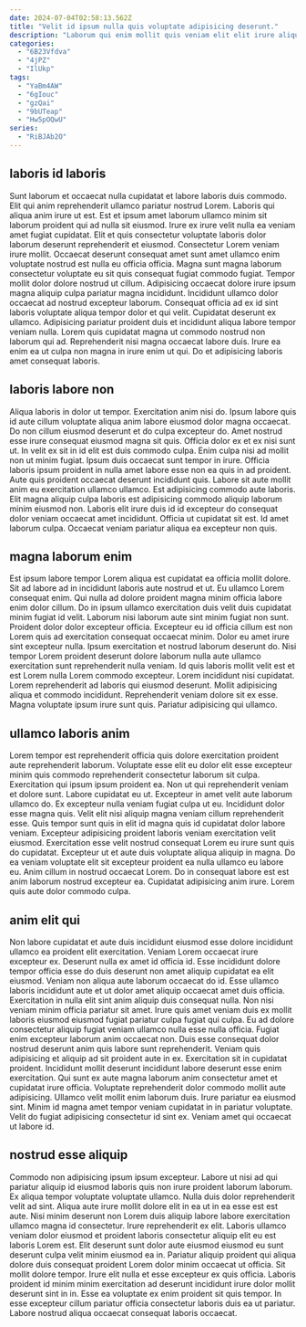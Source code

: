 ```yaml
---
date: 2024-07-04T02:58:13.562Z
title: "Velit id ipsum nulla quis voluptate adipisicing deserunt."
description: "Laborum qui enim mollit quis veniam elit elit irure aliqua ullamco sint est minim. Aliqua et mollit aliqua pariatur."
categories:
  - "6B23Vfdva"
  - "4jPZ"
  - "IlUkp"
tags:
  - "YaBm4AW"
  - "6gIouc"
  - "gzQai"
  - "9bUTeap"
  - "Hw5pOQwU"
series:
  - "RiBJAb2O"
---
```



## laboris id laboris

Sunt laborum et occaecat nulla cupidatat et labore laboris duis commodo. Elit qui anim reprehenderit ullamco pariatur nostrud Lorem. Laboris qui aliqua anim irure ut est. Est et ipsum amet laborum ullamco minim sit laborum proident qui ad nulla sit eiusmod. Irure ex irure velit nulla ea veniam amet fugiat cupidatat. Elit et quis consectetur voluptate laboris dolor laborum deserunt reprehenderit et eiusmod.
Consectetur Lorem veniam irure mollit. Occaecat deserunt consequat amet sunt amet ullamco enim voluptate nostrud est nulla eu officia officia. Magna sunt magna laborum consectetur voluptate eu sit quis consequat fugiat commodo fugiat. Tempor mollit dolor dolore nostrud ut cillum. Adipisicing occaecat dolore irure ipsum magna aliquip culpa pariatur magna incididunt. Incididunt ullamco dolor occaecat ad nostrud excepteur laborum.
Consequat officia ad ex id sint laboris voluptate aliqua tempor dolor et qui velit. Cupidatat deserunt ex ullamco. Adipisicing pariatur proident duis et incididunt aliqua labore tempor veniam nulla. Lorem quis cupidatat magna ut commodo nostrud non laborum qui ad. Reprehenderit nisi magna occaecat labore duis. Irure ea enim ea ut culpa non magna in irure enim ut qui. Do et adipisicing laboris amet consequat laboris.

## laboris labore non

Aliqua laboris in dolor ut tempor. Exercitation anim nisi do. Ipsum labore quis id aute cillum voluptate aliqua anim labore eiusmod dolor magna occaecat. Do non cillum eiusmod deserunt et do culpa excepteur do. Amet nostrud esse irure consequat eiusmod magna sit quis.
Officia dolor ex et ex nisi sunt ut. In velit ex sit in id elit est duis commodo culpa. Enim culpa nisi ad mollit non ut minim fugiat. Ipsum duis occaecat sunt tempor in irure. Officia laboris ipsum proident in nulla amet labore esse non ea quis in ad proident. Aute quis proident occaecat deserunt incididunt quis. Labore sit aute mollit anim eu exercitation ullamco ullamco. Est adipisicing commodo aute laboris.
Elit magna aliquip culpa laboris est adipisicing commodo aliquip laborum minim eiusmod non. Laboris elit irure duis id id excepteur do consequat dolor veniam occaecat amet incididunt. Officia ut cupidatat sit est. Id amet laborum culpa. Occaecat veniam pariatur aliqua ea excepteur non quis.

## magna laborum enim

Est ipsum labore tempor Lorem aliqua est cupidatat ea officia mollit dolore. Sit ad labore ad in incididunt laboris aute nostrud et ut. Eu ullamco Lorem consequat enim. Qui nulla ad dolore proident magna minim officia labore enim dolor cillum. Do in ipsum ullamco exercitation duis velit duis cupidatat minim fugiat id velit.
Laborum nisi laborum aute sint minim fugiat non sunt. Proident dolor dolor excepteur officia. Excepteur eu id officia cillum est non Lorem quis ad exercitation consequat occaecat minim. Dolor eu amet irure sint excepteur nulla. Ipsum exercitation et nostrud laborum deserunt do. Nisi tempor Lorem proident deserunt dolore laborum nulla aute ullamco exercitation sunt reprehenderit nulla veniam. Id quis laboris mollit velit est et est Lorem nulla Lorem commodo excepteur. Lorem incididunt nisi cupidatat.
Lorem reprehenderit ad laboris qui eiusmod deserunt. Mollit adipisicing aliqua et commodo incididunt. Reprehenderit veniam dolore sit ex esse. Magna voluptate ipsum irure sunt quis. Pariatur adipisicing qui ullamco.

## ullamco laboris anim

Lorem tempor est reprehenderit officia quis dolore exercitation proident aute reprehenderit laborum. Voluptate esse elit eu dolor elit esse excepteur minim quis commodo reprehenderit consectetur laborum sit culpa. Exercitation qui ipsum ipsum proident ea. Non ut qui reprehenderit veniam et dolore sunt. Labore cupidatat eu ut. Excepteur in amet velit aute laborum ullamco do. Ex excepteur nulla veniam fugiat culpa ut eu.
Incididunt dolor esse magna quis. Velit elit nisi aliquip magna veniam cillum reprehenderit esse. Quis tempor sunt quis in elit id magna quis id cupidatat dolor labore veniam. Excepteur adipisicing proident laboris veniam exercitation velit eiusmod. Exercitation esse velit nostrud consequat Lorem eu irure sunt quis do cupidatat. Excepteur ut et aute duis voluptate aliqua aliquip in magna.
Do ea veniam voluptate elit sit excepteur proident ea nulla ullamco eu labore eu. Anim cillum in nostrud occaecat Lorem. Do in consequat labore est est anim laborum nostrud excepteur ea. Cupidatat adipisicing anim irure. Lorem quis aute dolor commodo culpa.

## anim elit qui

Non labore cupidatat et aute duis incididunt eiusmod esse dolore incididunt ullamco ea proident elit exercitation. Veniam Lorem occaecat irure excepteur ex. Deserunt nulla ex amet id officia id. Esse incididunt dolore tempor officia esse do duis deserunt non amet aliquip cupidatat ea elit eiusmod. Veniam non aliqua aute laborum occaecat do id. Esse ullamco laboris incididunt aute et ut dolor amet aliquip occaecat amet duis officia. Exercitation in nulla elit sint anim aliquip duis consequat nulla. Non nisi veniam minim officia pariatur sit amet.
Irure quis amet veniam duis ex mollit laboris eiusmod eiusmod fugiat pariatur culpa fugiat qui culpa. Eu ad dolore consectetur aliquip fugiat veniam ullamco nulla esse nulla officia. Fugiat enim excepteur laborum anim occaecat non. Duis esse consequat dolor nostrud deserunt anim quis labore sunt reprehenderit. Veniam quis adipisicing et aliquip ad sit proident aute in ex. Exercitation sit in cupidatat proident. Incididunt mollit deserunt incididunt labore deserunt esse enim exercitation.
Qui sunt ex aute magna laborum anim consectetur amet et cupidatat irure officia. Voluptate reprehenderit dolor commodo mollit aute adipisicing. Ullamco velit mollit enim laborum duis. Irure pariatur ea eiusmod sint. Minim id magna amet tempor veniam cupidatat in in pariatur voluptate. Velit do fugiat adipisicing consectetur id sint ex. Veniam amet qui occaecat ut labore id.

## nostrud esse aliquip

Commodo non adipisicing ipsum ipsum excepteur. Labore ut nisi ad qui pariatur aliquip id eiusmod laboris quis non irure proident laborum laborum. Ex aliqua tempor voluptate voluptate ullamco. Nulla duis dolor reprehenderit velit ad sint. Aliqua aute irure mollit dolore elit in ea ut in ea esse est est aute. Nisi minim deserunt non Lorem duis aliquip labore labore exercitation ullamco magna id consectetur.
Irure reprehenderit ex elit. Laboris ullamco veniam dolor eiusmod et proident laboris consectetur aliquip elit eu est laboris Lorem est. Elit deserunt sunt dolor aute eiusmod eiusmod eu sunt deserunt culpa velit minim eiusmod ea in. Pariatur aliquip proident qui aliqua dolore duis consequat proident Lorem dolor minim occaecat ut officia. Sit mollit dolore tempor.
Irure elit nulla et esse excepteur ex quis officia. Laboris proident id minim minim exercitation ad deserunt incididunt irure dolor mollit deserunt sint in in. Esse ea voluptate ex enim proident sit quis tempor. In esse excepteur cillum pariatur officia consectetur laboris duis ea ut pariatur. Labore nostrud aliqua occaecat consequat laboris occaecat.

